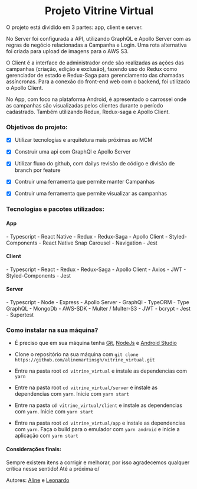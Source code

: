  <h1 align="center"> Projeto Vitrine Virtual </h1>

 <p> O projeto está dividido em 3 partes: app, client e server. </p>
 <p> No Server foi configurada a API, utilizando GraphQL e Apollo Server com as regras de negócio relacionadas a Campanha e Login. Uma rota alternativa foi criada para upload de imagens para o AWS S3.</p>
 <p> O Client é a interface de administrador onde são realizadas as ações das campanhas (criação, edição e exclusão), fazendo uso do Redux como gerenciador de estado e Redux-Saga para gerenciamento das chamadas assíncronas. Para a conexão do front-end web com o backend, foi  utilizado o Apollo Client.</p>
 <p> No App, com foco na plataforma Android, é apresentado o carrossel onde as campanhas são visualizadas pelos clientes durante o período cadastrado. Também utilizando Redux, Redux-saga e Apollo Client.</p>


<h3> Objetivos do projeto: </h3>

- [x] Utilizar tecnologias e arquitetura mais próximas ao MCM

- [x] Construir uma api com GraphQl e Apollo Server

- [x] Utilizar fluxo do github, com dailys revisão de código e divisão de branch por feature

- [x] Contruir uma ferramenta que permite manter Campanhas

- [x] Contruir uma ferramenta que permite visualizar as campanhas

<h3> Tecnologias e pacotes utilizados: </h3>

<h4> App </h4>
- Typescript
- React Native
- Redux
- Redux-Saga
- Apollo Client
- Styled-Components
- React Native Snap Carousel
- Navigation
- Jest

<h4> Client </h4>
- Typescript
- React
- Redux
- Redux-Saga
- Apollo Client
- Axios
- JWT
- Styled-Components
- Jest

<h4> Server </h4>
- Typescript
- Node
- Express
- Apollo Server
- GraphQl
- TypeORM
- Type GraphQL
- MongoDb
- AWS-SDK
- Multer / Multer-S3
- JWT
- bcrypt
- Jest
- Supertest

<h3> Como instalar na sua máquina? </h3>

- É preciso que em sua máquina tenha [Git](https://git-scm.com/book/en/v2/Getting-Started-Installing-Git), [NodeJs](https://nodejs.org/en/download/) e [Android Studio](https://developer.android.com/studio?hl=pt)
- Clone o repositório na sua máquina com `git clone https://github.com/alinemartinsgh/vitrine_virtual.git`

- Entre na pasta root `cd vitrine_virtual` e instale as dependencias com
  `yarn`
- Entre na pasta root `cd vitrine_virtual/server` e instale as dependencias com
  `yarn`. Inicie com `yarn start`
- Entre na pasta `cd vitrine_virtual/client` e instale as dependencias com
  `yarn`. Inicie com `yarn start`
- Entre na pasta root `cd vitrine_virtual/app` e instale as dependencias com
  `yarn`. Faça o build para o emulador com `yarn android` e inicie a aplicação com `yarn start`

<h4> Considerações finais: </h4>

Sempre existem itens a corrigir e melhorar, por isso agradecemos qualquer crítica nesse sentido! Até a próxima o/

Autores: [Aline](https://github.com/alinemartinsgh) e [Leonardo](https://github.com/Leonardo-Antunes)
